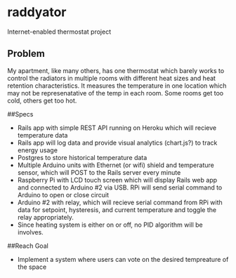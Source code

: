 # raddyator
Internet-enabled thermostat project

## Problem
My apartment, like many others, has one thermostat which barely works to control the radiators in multiple rooms with different heat sizes and heat retention characteristics. It measures the temperature in one location which may not be represenatative of the temp in each room. Some rooms get too cold, others get too hot.



##Specs
+ Rails app with simple REST API running on Heroku which will recieve temperature data
+ Rails app will log data and provide visual analytics (chart.js?) to track energy usage
+ Postgres to store historical temperature data
+ Multiple Arduino units with Ethernet (or wifi) shield and temperature sensor, which will POST to the Rails server every minute
+ Raspberry Pi with LCD touch screen which will display Rails web app and connected to Arduino #2 via USB. RPi will send serial command to Arduino to open or close circuit
+ Arduino #2 with relay, which will recieve serial command from RPi with data for setpoint, hysteresis,  and current temperature and toggle the relay appropriately.
+ Since heating system is either on or off, no PID algorithm will be involves.

##Reach Goal
+ Implement a system where users can vote on the desired tempreature of the space
